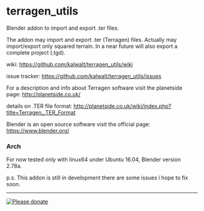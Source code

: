 # terragen_utils

Blender addon to import and export .ter files.

The addon may import and export .ter (Terragen) files. Actually may import/export only squared terrain.
In a near future will also export a complete project (.tgd).

wiki: https://github.com/kalwalt/terragen_utils/wiki

issue tracker: https://github.com/kalwalt/terragen_utils/issues

For a description and info about Terragen software visit the planetside page:
http://planetside.co.uk/

details on .TER file format:
http://planetside.co.uk/wiki/index.php?title=Terragen_.TER_Format

Blender is an open source software visit the official page:
https://www.blender.org/


### Arch

For now tested only with linux64 under Ubuntu 16.04, Blender version 2.78a.


p.s. This addon is still in development there are some issues i hope to fix soon.
___

[![Please donate](https://www.paypalobjects.com/en_US/GB/i/btn/btn_donateCC_LG.gif)](https://www.paypal.me/walterperdan)
